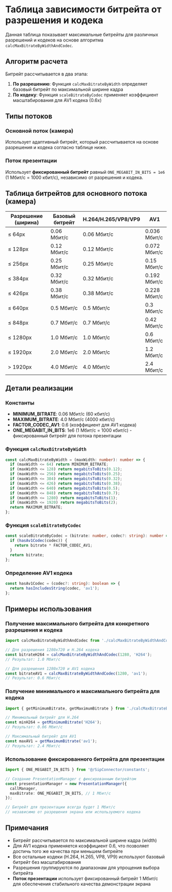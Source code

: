 # Таблица зависимости битрейта от разрешения и кодека

Данная таблица показывает максимальные битрейты для различных разрешений и кодеков на основе алгоритма `calcMaxBitrateByWidthAndCodec`.

## Алгоритм расчета

Битрейт рассчитывается в два этапа:

1. **По разрешению**: Функция `calcMaxBitrateByWidth` определяет базовый битрейт по максимальной ширине кадра
2. **По кодеку**: Функция `scaleBitrateByCodec` применяет коэффициент масштабирования для AV1 кодека (0.6x)

## Типы потоков

### Основной поток (камера)

Использует адаптивный битрейт, который рассчитывается на основе разрешения и кодека согласно таблице ниже.

### Поток презентации

Использует **фиксированный битрейт** равный `ONE_MEGABIT_IN_BITS = 1e6` (1 Мбит/с = 1000 кбит/с), независимо от разрешения и кодека.

## Таблица битрейтов для основного потока (камера)

| Разрешение (ширина) | Базовый битрейт | H.264/H.265/VP8/VP9 | AV1          |
| ------------------- | --------------- | ------------------- | ------------ |
| ≤ 64px              | 0.06 Мбит/с     | 0.06 Мбит/с         | 0.036 Мбит/с |
| ≤ 128px             | 0.12 Мбит/с     | 0.12 Мбит/с         | 0.072 Мбит/с |
| ≤ 256px             | 0.25 Мбит/с     | 0.25 Мбит/с         | 0.15 Мбит/с  |
| ≤ 384px             | 0.32 Мбит/с     | 0.32 Мбит/с         | 0.192 Мбит/с |
| ≤ 426px             | 0.38 Мбит/с     | 0.38 Мбит/с         | 0.228 Мбит/с |
| ≤ 640px             | 0.5 Мбит/с      | 0.5 Мбит/с          | 0.3 Мбит/с   |
| ≤ 848px             | 0.7 Мбит/с      | 0.7 Мбит/с          | 0.42 Мбит/с  |
| ≤ 1280px            | 1.0 Мбит/с      | 1.0 Мбит/с          | 0.6 Мбит/с   |
| ≤ 1920px            | 2.0 Мбит/с      | 2.0 Мбит/с          | 1.2 Мбит/с   |
| > 1920px            | 4.0 Мбит/с      | 4.0 Мбит/с          | 2.4 Мбит/с   |

## Детали реализации

### Константы

- **MINIMUM_BITRATE**: 0.06 Мбит/с (60 кбит/с)
- **MAXIMUM_BITRATE**: 4.0 Мбит/с (4000 кбит/с)
- **FACTOR_CODEC_AV1**: 0.6 (коэффициент для AV1 кодека)
- **ONE_MEGABIT_IN_BITS**: 1e6 (1 Мбит/с = 1000 кбит/с) - фиксированный битрейт для потока презентации

### Функция `calcMaxBitrateByWidth`

```typescript
const calcMaxBitrateByWidth = (maxWidth: number): number => {
  if (maxWidth <= 64) return MINIMUM_BITRATE;
  if (maxWidth <= 128) return megabitsToBits(0.12);
  if (maxWidth <= 256) return megabitsToBits(0.25);
  if (maxWidth <= 384) return megabitsToBits(0.32);
  if (maxWidth <= 426) return megabitsToBits(0.38);
  if (maxWidth <= 640) return megabitsToBits(0.5);
  if (maxWidth <= 848) return megabitsToBits(0.7);
  if (maxWidth <= 1280) return megabitsToBits(1);
  if (maxWidth <= 1920) return megabitsToBits(2);
  return MAXIMUM_BITRATE;
};
```

### Функция `scaleBitrateByCodec`

```typescript
const scaleBitrateByCodec = (bitrate: number, codec?: string): number => {
  if (hasAv1Codec(codec)) {
    return bitrate * FACTOR_CODEC_AV1;
  }
  return bitrate;
};
```

### Определение AV1 кодека

```typescript
const hasAv1Codec = (codec?: string): boolean => {
  return hasIncludesString(codec, 'av1');
};
```

## Примеры использования

### Получение максимального битрейта для конкретного разрешения и кодека

```typescript
import calcMaxBitrateByWidthAndCodec from './calcMaxBitrateByWidthAndCodec';

// Для разрешения 1280x720 и H.264 кодека
const bitrateH264 = calcMaxBitrateByWidthAndCodec(1280, 'H264');
// Результат: 1.0 Мбит/с

// Для разрешения 1280x720 и AV1 кодека
const bitrateAV1 = calcMaxBitrateByWidthAndCodec(1280, 'av1');
// Результат: 0.6 Мбит/с
```

### Получение минимального и максимального битрейта для кодека

```typescript
import { getMinimumBitrate, getMaximumBitrate } from './calcMaxBitrateByWidthAndCodec';

// Минимальный битрейт для H.264
const minH264 = getMinimumBitrate('H264');
// Результат: 0.06 Мбит/с

// Максимальный битрейт для AV1
const maxAV1 = getMaximumBitrate('av1');
// Результат: 2.4 Мбит/с
```

### Использование фиксированного битрейта для презентации

```typescript
import { ONE_MEGABIT_IN_BITS } from '@/SipConnector/constants';

// Создание PresentationManager с фиксированным битрейтом
const presentationManager = new PresentationManager({
  callManager,
  maxBitrate: ONE_MEGABIT_IN_BITS, // 1 Мбит/с
});

// Битрейт для презентации всегда будет 1 Мбит/с
// независимо от разрешения экрана или используемого кодека
```

## Примечания

- Битрейт рассчитывается по максимальной ширине кадра (width)
- Для AV1 кодека применяется коэффициент 0.6, что позволяет достичь того же качества при меньшем битрейте
- Все остальные кодеки (H.264, H.265, VP8, VP9) используют базовый битрейт без масштабирования
- Разрешения группируются по диапазонам для упрощения выбора битрейта
- **Поток презентации** использует фиксированный битрейт 1 Мбит/с для обеспечения стабильного качества демонстрации экрана
